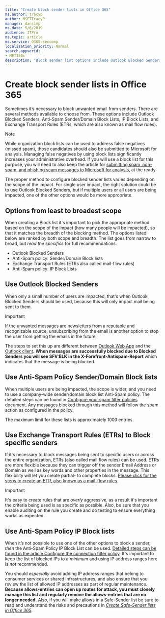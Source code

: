 ```yaml
---
title: "Create block sender lists in Office 365"
ms.author: tracyp
author: MSFTTracyP
manager: dansimp
ms.date: 5/6/2019
audience: ITPro
ms.topic: article
ms.service: O365-seccomp
localization_priority: Normal
search.appverid:
- MET150s
description: "Block sender list options include Outlook Blocked Senders, Anti-Spam Sender/Domain Block Lists, IP Block Lists, and Exchange Transport Rules (ETRs) also called mail flow rules."
---
```


# Create block sender lists in Office 365

Sometimes it’s necessary to block unwanted email from senders. There are several methods available to choose from. These options include Outlook Blocked Senders, Anti-Spam Sender/Domain Block Lists, IP Block Lists, and Exchange Transport Rules (ETRs, which are also known as mail flow rules).

> [!NOTE]
> While organization block lists can be used to address false negatives (missed spam), those candidates should also be submitted to Microsoft for analysis. Managing false negatives by using block lists significantly increases your administrative overhead. If you will use a block list for this purpose, you will need to also keep the article for [submitting spam, non-spam, and phishing scam messages to Microsoft for analysis](https://docs.microsoft.com/office365/SecurityCompliance/submit-spam-non-spam-and-phishing-scam-messages-to-microsoft-for-analysis), at the ready.

The proper method to configure blocked sender lists varies depending on the scope of the impact. For single user impact, the right solution could be to use Outlook Blocked Senders, but if multiple users or all users are being impacted, one of the other options would be more appropriate.

## Options from least to broadest scope

When creating a Block list it's important to pick the appropriate method based on the scope of the impact (how many people will be impacted), so that it matches the breadth of the blocking method. The options listed below are ranked by both scope and breadth. The list goes from narrow to broad, but *read the specifics* for full recommendations.

- Outlook Blocked Senders
- Anti-Spam policy: Sender/Domain Block lists
- Exchange Transport Rules (ETRs also called mail-flow rules)
- Anti-Spam policy: IP Block Lists

## Use Outlook Blocked Senders

When only a small number of users are impacted, that's when Outlook Blocked Senders should be used, because this will only impact mail being sent to them.

> [!IMPORTANT]
> If the unwanted messages are newsletters from a reputable and recognizable source, unsubscribing from the email is another option to stop the user from getting the emails in the future.

The steps to set this up are different between [Outlook Web App](https://support.office.com/article/block-or-allow-junk-email-settings-48c9f6f7-2309-4f95-9a4d-de987e880e46) and the [Outlook client](https://support.office.com/article/overview-of-the-junk-email-filter-5ae3ea8e-cf41-4fa0-b02a-3b96e21de089). **When messages are successfully blocked due to Blocked Senders you will see SFV:BLK in the X-Forefront-Antispam-Report** which indicates that the message is being blocked.

## Use Anti-Spam Policy Sender/Domain Block lists

When multiple users are being impacted, the scope is wider, and you need to use a company-wide sender/domain block list Anti-Spam policy. The detailed steps can be found in [Configure your spam filter policies](https://docs.microsoft.com/office365/securitycompliance/configure-your-spam-filter-policies) document. Any messages blocked through this method will follow the spam action as configured in the policy.

The maximum limit for these lists is approximately 1000 entries.

## Use Exchange Transport Rules (ETRs) to Block specific senders

If it's necessary to block messages being sent to specific users or across the entire organization, ETRs (also called mail flow rules) can be used. ETRs are more flexible because they can trigger off the sender Email Address or Domain as well as key words and other properties  in the message. This flexibility will let you create partial- to complete blocks. [Please click for the steps to create an ETR, also known as a mail-flow rules](https://docs.microsoft.com/office365/SecurityCompliance/use-mail-flow-rules-to-set-the-spam-confidence-level-scl-in-messages).

> [!IMPORTANT]
> It's easy to create rules that are *overly* aggressive, as a result it's important the criteria being used is as specific as possible. Also, be sure that you enable auditing on the rule you create and do testing to ensure everything works as expected.

## Use Anti-Spam Policy IP Block lists

When it’s not possible to use one of the other options to block a sender, *then* the Anti-Spam Policy IP Block List can be used. [Detailed steps can be found in the article Configure the connection filter policy](https://docs.microsoft.com/office365/securitycompliance/configure-the-connection-filter-policy). It's important to keep the list of blocked IPs to a *minimum* and using IP address ranges here is *not* recommended.

You should *especially* avoid adding IP address ranges that belong to consumer services or shared infrastructures, and also ensure that you review the list of allowed IP addresses as part of regular maintenance. **Because allows-entries can open up routes for attack, you must closely manage this list and regularly remove the allows-entries that are no longer needed.** Also, if you will make allows in a Safe-Sender list be sure to read and understand the risks and precautions in *[Create Safe-Sender lists in Office 365](create-safe-sender-lists-in-office-365.md)*.
